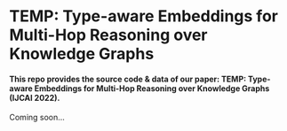 # TEMP: Type-aware Embeddings for Multi-Hop Reasoning over Knowledge Graphs
#### This repo provides the source code & data of our paper: TEMP: Type-aware Embeddings for Multi-Hop Reasoning over Knowledge Graphs (IJCAI 2022).
Coming soon...

